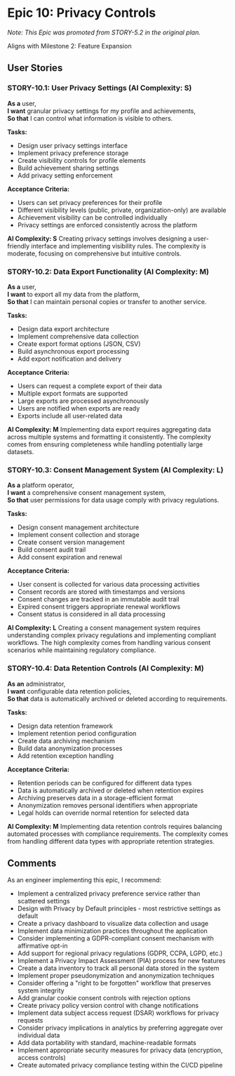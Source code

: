 # Epic 10: Privacy Controls

*Note: This Epic was promoted from STORY-5.2 in the original plan.*

Aligns with Milestone 2: Feature Expansion

## User Stories

### STORY-10.1: User Privacy Settings (AI Complexity: **S**)

**As a** user,  
**I want** granular privacy settings for my profile and achievements,  
**So that** I can control what information is visible to others.

**Tasks:**

- Design user privacy settings interface
- Implement privacy preference storage
- Create visibility controls for profile elements
- Build achievement sharing settings
- Add privacy setting enforcement

**Acceptance Criteria:**

- Users can set privacy preferences for their profile
- Different visibility levels (public, private, organization-only) are available
- Achievement visibility can be controlled individually
- Privacy settings are enforced consistently across the platform

**AI Complexity: S**
Creating privacy settings involves designing a user-friendly interface and implementing visibility rules. The complexity is moderate, focusing on comprehensive but intuitive controls.

### STORY-10.2: Data Export Functionality (AI Complexity: **M**)

**As a** user,  
**I want** to export all my data from the platform,  
**So that** I can maintain personal copies or transfer to another service.

**Tasks:**

- Design data export architecture
- Implement comprehensive data collection
- Create export format options (JSON, CSV)
- Build asynchronous export processing
- Add export notification and delivery

**Acceptance Criteria:**

- Users can request a complete export of their data
- Multiple export formats are supported
- Large exports are processed asynchronously
- Users are notified when exports are ready
- Exports include all user-related data

**AI Complexity: M**
Implementing data export requires aggregating data across multiple systems and formatting it consistently. The complexity comes from ensuring completeness while handling potentially large datasets.

### STORY-10.3: Consent Management System (AI Complexity: **L**)

**As a** platform operator,  
**I want** a comprehensive consent management system,  
**So that** user permissions for data usage comply with privacy regulations.

**Tasks:**

- Design consent management architecture
- Implement consent collection and storage
- Create consent version management
- Build consent audit trail
- Add consent expiration and renewal

**Acceptance Criteria:**

- User consent is collected for various data processing activities
- Consent records are stored with timestamps and versions
- Consent changes are tracked in an immutable audit trail
- Expired consent triggers appropriate renewal workflows
- Consent status is considered in all data processing

**AI Complexity: L**
Creating a consent management system requires understanding complex privacy regulations and implementing compliant workflows. The high complexity comes from handling various consent scenarios while maintaining regulatory compliance.

### STORY-10.4: Data Retention Controls (AI Complexity: **M**)

**As an** administrator,  
**I want** configurable data retention policies,  
**So that** data is automatically archived or deleted according to requirements.

**Tasks:**

- Design data retention framework
- Implement retention period configuration
- Create data archiving mechanism
- Build data anonymization processes
- Add retention exception handling

**Acceptance Criteria:**

- Retention periods can be configured for different data types
- Data is automatically archived or deleted when retention expires
- Archiving preserves data in a storage-efficient format
- Anonymization removes personal identifiers when appropriate
- Legal holds can override normal retention for selected data

**AI Complexity: M**
Implementing data retention controls requires balancing automated processes with compliance requirements. The complexity comes from handling different data types with appropriate retention strategies.

## Comments

As an engineer implementing this epic, I recommend:

- Implement a centralized privacy preference service rather than scattered settings
- Design with Privacy by Default principles - most restrictive settings as default
- Create a privacy dashboard to visualize data collection and usage
- Implement data minimization practices throughout the application
- Consider implementing a GDPR-compliant consent mechanism with affirmative opt-in
- Add support for regional privacy regulations (GDPR, CCPA, LGPD, etc.)
- Implement a Privacy Impact Assessment (PIA) process for new features
- Create a data inventory to track all personal data stored in the system
- Implement proper pseudonymization and anonymization techniques
- Consider offering a "right to be forgotten" workflow that preserves system integrity
- Add granular cookie consent controls with rejection options
- Create privacy policy version control with change notifications
- Implement data subject access request (DSAR) workflows for privacy requests
- Consider privacy implications in analytics by preferring aggregate over individual data
- Add data portability with standard, machine-readable formats
- Implement appropriate security measures for privacy data (encryption, access controls)
- Create automated privacy compliance testing within the CI/CD pipeline
